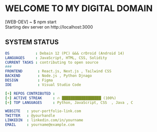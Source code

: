 # WELCOME TO MY DIGITAL DOMAIN 

[WEB-DEV] ~ $ npm start  
Starting dev server on http://localhost:3000

## SYSTEM STATUS
```yml
OS            : Debain 12 (PC) &&& crDroid (Android 14)  
LANGUAGES     : JavaScript, HTML, CSS, Solidity  
CURRENT TASKS : contributing to open source  
###
FRONTEND       : React.js, Next.js , Tailwind CSS  
BACKEND        : Node.js , Python Djnago
DESIGN         : Figma
IDE            : Visual Studio Code  

[+] REPOS CONTRIBUTED : 
[+] ACTIVE STREAK     : 🔥 ██████████████████ (100%)  
[+] TOP LANGUAGES     : Python, JavaScript, CSS  , Java , C

WEBSITE   : your-portfolio-link.com  
TWITTER   : @yourhandle  
LINKEDIN  : linkedin.com/in/yourname  
EMAIL     : yourname@example.com  
